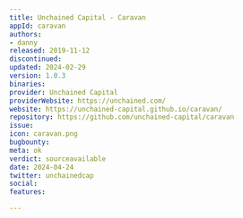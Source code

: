 ```yaml
---
title: Unchained Capital - Caravan
appId: caravan
authors:
- danny
released: 2019-11-12
discontinued: 
updated: 2024-02-29
version: 1.0.3
binaries: 
provider: Unchained Capital
providerWebsite: https://unchained.com/
website: https://unchained-capital.github.io/caravan/
repository: https://github.com/unchained-capital/caravan
issue: 
icon: caravan.png
bugbounty: 
meta: ok
verdict: sourceavailable
date: 2024-04-24
twitter: unchainedcap
social: 
features: 

---
```


